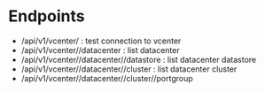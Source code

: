 # Endpoints
* /api/v1/vcenter/<vcenter> : test connection to vcenter
* /api/v1/vcenter/<vcenter>/datacenter : list datacenter
* /api/v1/vcenter/<vcenter>/datacenter/<datacenter>/datastore : list datacenter datastore
* /api/v1/vcenter/<vcenter>/datacenter/<datacenter>/cluster : list datacenter cluster
* /api/v1/vcenter/<vcenter>/datacenter/<datacenter>/cluster/<cluster>/portgroup
